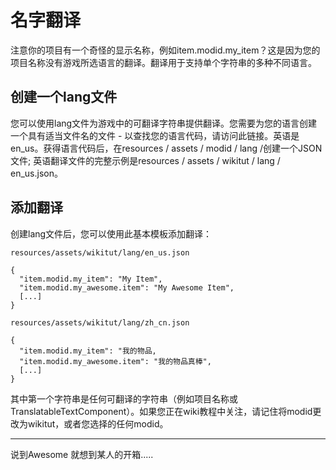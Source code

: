 # 名字翻译
注意你的项目有一个奇怪的显示名称，例如item.modid.my_item？这是因为您的项目名称没有游戏所选语言的翻译。翻译用于支持单个字符串的多种不同语言。

## 创建一个lang文件

您可以使用lang文件为游戏中的可翻译字符串提供翻译。您需要为您的语言创建一个具有适当文件名的文件 - 以查找您的语言代码，请访问此链接。英语是en_us。获得语言代码后，在resources / assets / modid / lang /创建一个JSON文件; 英语翻译文件的完整示例是resources / assets / wikitut / lang / en_us.json。

## 添加翻译
创建lang文件后，您可以使用此基本模板添加翻译：

`resources/assets/wikitut/lang/en_us.json`

```
{
  "item.modid.my_item": "My Item",
  "item.modid.my_awesome.item": "My Awesome Item",
  [...]
}
```

`resources/assets/wikitut/lang/zh_cn.json`

```
{
  "item.modid.my_item": "我的物品,
  "item.modid.my_awesome.item": "我的物品真棒",
  [...]
}
```





其中第一个字符串是任何可翻译的字符串（例如项目名称或TranslatableTextComponent）。如果您正在wiki教程中关注，请记住将modid更改为wikitut，或者您选择的任何modid。

---
说到Awesome 就想到某人的开箱.....